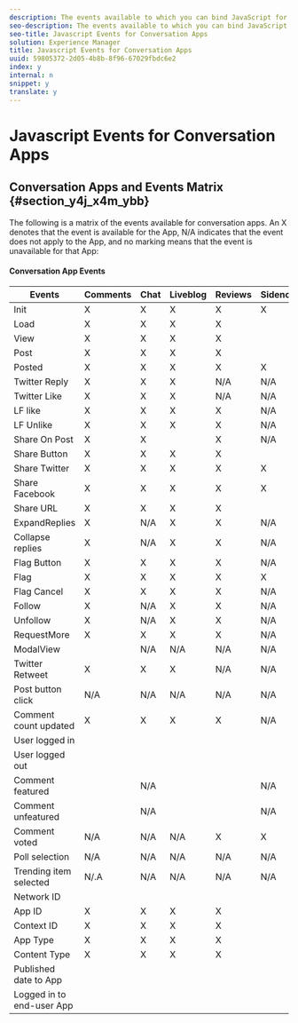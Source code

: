 ```yaml
---
description: The events available to which you can bind JavaScript for conversation Apps (for example, Comments, Chat, Live Blog, Reviews, and Sidenotes).
seo-description: The events available to which you can bind JavaScript for conversation Apps (for example, Comments, Chat, Live Blog, Reviews, and Sidenotes).
seo-title: Javascript Events for Conversation Apps
solution: Experience Manager
title: Javascript Events for Conversation Apps
uuid: 59805372-2d05-4b8b-8f96-67029fbdc6e2
index: y
internal: n
snippet: y
translate: y
---
```


# Javascript Events for Conversation Apps


## Conversation Apps and Events Matrix {#section_y4j_x4m_ybb}

The following is a matrix of the events available for conversation apps. An X denotes that the event is available for the App, N/A indicates that the event does not apply to the App, and no marking means that the event is unavailable for that App:

#### Conversation App Events
|  Events | Comments | Chat | Liveblog | Reviews | Sidenotes | Polls | Trending |
|---|---|---|---|---|---|---|---|
|  Init | X | X | X | X | X | | |
|  Load | X | X | X | X | | | |
|  View | X | X | X | X | | | |
|  Post | X | X | X | X | | N/A | N/A |
|  Posted | X | X | X | X | X | N/A | N/A |
|  Twitter Reply | X | X | X | N/A | N/A | N/A | N/A |
|  Twitter Like | X | X | X | N/A | N/A | N/A | N/A |
|  LF like | X | X | X | X | N/A | N/A | N/A |
|  LF Unlike | X | X | X | X | N/A | N/A | N/A |
|  Share On Post | X | X | | X | N/A | N/A | N/A |
|  Share Button | X | X | X | X | | N/A | N/A |
|  Share Twitter | X | X | X | X | X | N/A | N/A |
|  Share Facebook | X | X | X | X | X | N/A | N/A |
|  Share URL | X | X | X | X | | N/A | N/A |
|  ExpandReplies | X | N/A | X | X | N/A | N/A | N/A |
|  Collapse replies | X | N/A | X | X | N/A | N/A | N/A |
|  Flag Button | X | X | X | X | N/A | N/A | N/A |
|  Flag | X | X | X | X | X | N/A | N/A |
|  Flag Cancel | X | X | X | X | N/A | N/A | N/A |
|  Follow | X | N/A | X | X | N/A | N/A | N/A |
|  Unfollow | X | N/A | X | X | N/A | N/A | N/A |
|  RequestMore | X | X | X | X | N/A | N/A | N/A |
|  ModalView | | N/A | N/A | N/A | N/A | N/A | N/A |
|  Twitter Retweet | X | X | X | N/A | N/A | N/A | N/A |
|  Post button click | N/A | N/A | N/A | N/A | N/A | N/A | N/A |
|  Comment count updated | X | X | X | X | N/A | N/A | N/A |
|  User logged in | | | | | | N/A | N/A |
|  User logged out | | | | | | N/A | N/A |
|  Comment featured | | N/A | | | N/A | N/A | N/A |
|  Comment unfeatured | | N/A | | | N/A | N/A | N/A |
|  Comment voted | N/A | N/A | N/A | X | X | N/A | N/A |
|  Poll selection | N/A | N/A | N/A | N/A | N/A | | N/A |
|  Trending item selected | N/.A | N/A | N/A | N/A | N/A | N/A | |
|  Network ID | | | | | | | |
|  App ID | X | X | X | X | | | |
|  Context ID | X | X | X | X | | | |
|  App Type | X | X | X | X | | | |
|  Content Type | X | X | X | X | | | |
|  Published date to App | | | | | | | |
|  Logged in to end-user App | | | | | | | |

